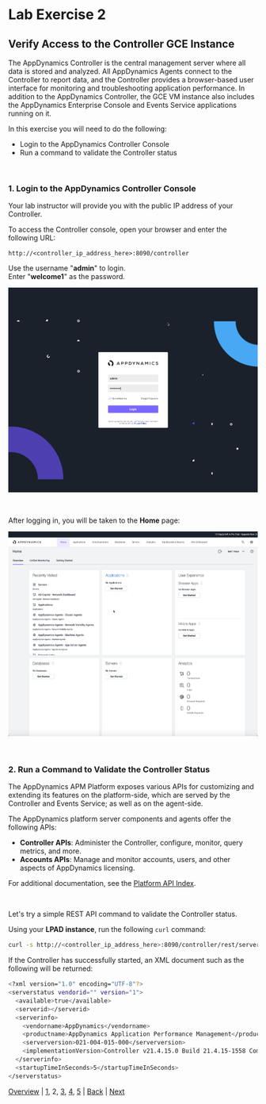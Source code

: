 # Lab Exercise 2
## Verify Access to the Controller GCE Instance

The AppDynamics Controller is the central management server where all data is stored and analyzed. 
All AppDynamics Agents connect to the Controller to report data, and the Controller provides a 
browser-based user interface for monitoring and troubleshooting application performance. In addition 
to the AppDynamics Controller, the GCE VM instance also includes the AppDynamics Enterprise Console 
and Events Service applications running on it.  

In this exercise you will need to do the following:

- Login to the AppDynamics Controller Console
- Run a command to validate the Controller status

<br>

### **1.** Login to the AppDynamics Controller Console

Your lab instructor will provide you with the public IP address of your Controller.  

To access the Controller console, open your browser and enter the following URL:

```http
http://<controller_ip_address_here>:8090/controller
```

Use the username "**admin**" to login.  
Enter "**welcome1**" as the password.

![Controller Login](./images/gcp-gke-monitoring-lab-05b.png)

<br>

After logging in, you will be taken to the **Home** page:

![Controller Home Page](./images/gcp-gke-monitoring-lab-06b.png)

<br>

### **2.** Run a Command to Validate the Controller Status

The AppDynamics APM Platform exposes various APIs for customizing and extending its features on the 
platform-side, which are served by the Controller and Events Service; as well as on the agent-side.  

The AppDynamics platform server components and agents offer the following APIs:

- **Controller APIs**: Administer the Controller, configure, monitor, query metrics, and more.
- **Accounts APIs**: Manage and monitor accounts, users, and other aspects of AppDynamics licensing.

For additional documentation, see the [Platform API Index](https://docs.appdynamics.com/latest/en/extend-appdynamics/appdynamics-apis#AppDynamicsAPIs-apiindex).  

<br>

Let's try a simple REST API command to validate the Controller status.  

Using your **LPAD instance**, run the following `curl` command:

```bash
curl -s http://<controller_ip_address_here>:8090/controller/rest/serverstatus
```

If the Controller has successfully started, an XML document such as the following will be returned:
```bash
<?xml version="1.0" encoding="UTF-8"?>
<serverstatus vendorid="" version="1">
  <available>true</available>
  <serverid></serverid>
  <serverinfo>
    <vendorname>AppDynamics</vendorname>
    <productname>AppDynamics Application Performance Management</productname>
    <serverversion>021-004-015-000</serverversion>
    <implementationVersion>Controller v21.4.15.0 Build 21.4.15-1558 Commit 0abf218478fd4016164dfdc11da276a448ed6ffc</implementationVersion>
  </serverinfo>
  <startupTimeInSeconds>5</startupTimeInSeconds>
</serverstatus>
```

[Overview](gcp-gke-monitoring.md) | [1](lab-exercise-01.md), 2, [3](lab-exercise-03.md), [4](lab-exercise-04.md), [5](lab-exercise-05.md) | [Back](lab-exercise-01.md) | [Next](lab-exercise-03.md)
